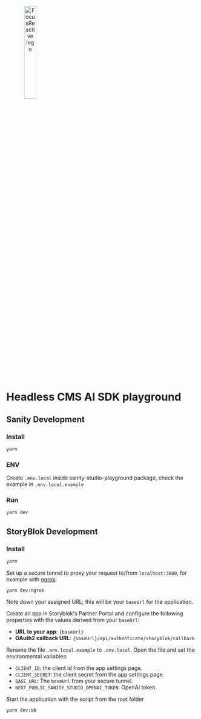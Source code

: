 <a  href="https://focusreactive.com/"  align="center">
		<img width="25%" height="auto" src="https://cdn.sanity.io/images/vftxng62/production/25e191578a3c3d4ddfaf69c5f6f7070aead0bff4-507x168.png?auto=format"  alt="FocusReactive logo">
</a>

# Headless CMS AI SDK playground
## Sanity Development
### Install

```sh
yarn
```

### ENV

Create `.env.local` inside sanity-studio-playground package, check the example in `.env.local.example`

### Run

```sh
yarn dev
```

## StoryBlok Development

### Install

```sh
yarn
```

Set up a secure tunnel to proxy your request to/from `localhost:3000`, for example with [ngrok](https://ngrok.com/):

```shell
yarn dev:ngrok
```

Note down your assigned URL; this will be your `baseUrl` for the application.

Create an app in Storyblok's Partner Portal and configure the following properties with the values derived from your `baseUrl`:

* **URL to your app**: `{baseUrl}`
* **OAuth2 callback URL**: `{baseUrl}/api/authenticate/storyblok/callback`

Rename the file `.env.local.example` to `.env.local`. Open the file and set the environmental variables:

* `CLIENT_ID`: the client id from the app settings page.
* `CLIENT_SECRET`: the client secret from the app settings page.
* `BASE_URL`: The `baseUrl` from your secure tunnel.
* `NEXT_PUBLIC_SANITY_STUDIO_OPENAI_TOKEN`: OpenAI token.

Start the application with the script from the root folder

```shell
yarn dev:sb
```
